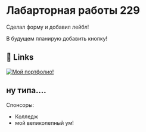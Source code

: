 # Лабарторная работы 229

Сделал форму и добавил лейбл!

В будущем планирую добавить кнопку!



## 🔗 Links
[![Мой портфолио!](https://img.shields.io/badge/my_portfolio-000?style=for-the-badge&logo=ko-fi&logoColor=white)](https://github.com/Azreil-OFD)

## ну типа....

Спонсоры:

- Колледж
- мой великолепный ум!

